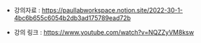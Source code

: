 - 강의자료 : https://paullabworkspace.notion.site/2022-30-1-4bc6b655c6054b2db3ad175789ead72b

- 강의 링크 : https://www.youtube.com/watch?v=NQZZyVM8ksw
